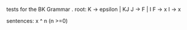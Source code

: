 tests for the BK Grammar .
root: 
K -> epsilon | KJ
J -> F | I
F -> x
I -> x

sentences: x ^ n  (n >=0)

